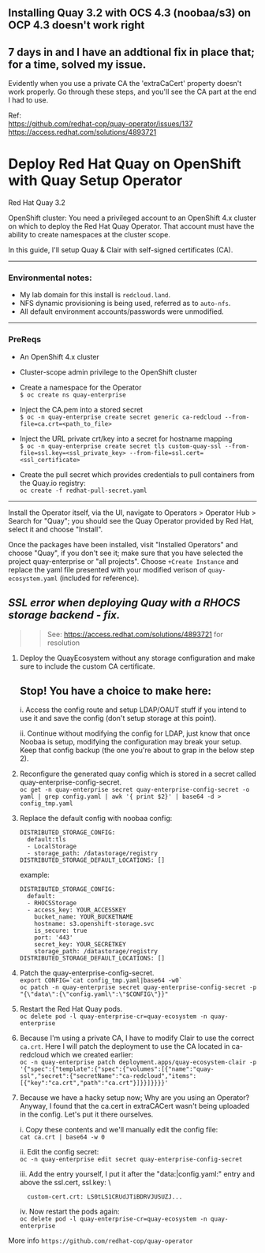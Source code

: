 ## Installing Quay 3.2 with OCS 4.3 (noobaa/s3) on OCP 4.3 doesn't work right <eye-roll>

## 7 days in and I have an addtional fix in place that; for a time, solved my issue.
Evidently when you use a private CA the 'extraCaCert' property doesn't work properly. Go through these steps, and you'll see the CA part at the end I had to use.


Ref: \
https://github.com/redhat-cop/quay-operator/issues/137 \
https://access.redhat.com/solutions/4893721


# Deploy Red Hat Quay on OpenShift with Quay Setup Operator

Red Hat Quay 3.2

OpenShift cluster: You need a privileged account to an OpenShift 4.x cluster on which to deploy the Red Hat Quay Operator. That account must have the ability to create namespaces at the cluster scope. 

In this guide, I'll setup Quay & Clair with self-signed certificates (CA). 

---
### Environmental notes:

* My lab domain for this install is ```redcloud.land```.
* NFS dynamic provisioning is being used, referred as to ```auto-nfs```.
* All default environment accounts/passwords were unmodified.

---
### PreReqs
* An OpenShift 4.x cluster
* Cluster-scope admin privilege to the OpenShift cluster
* Create a namespace for the Operator \
```$ oc create ns quay-enterprise```

* Inject the CA.pem into a stored secret \
```$ oc -n quay-enterprise create secret generic ca-redcloud --from-file=ca.crt=<path_to_file>```

* Inject the URL private crt/key into a secret for hostname mapping \
```$ oc -n quay-enterprise create secret tls custom-quay-ssl --from-file=ssl.key=<ssl_private_key> --from-file=ssl.cert=<ssl_certificate> ```

* Create the pull secret which provides credentials to pull containers from the Quay.io registry: \
``` oc create -f redhat-pull-secret.yaml ```

---
Install the Operator itself, via the UI, navigate to Operators > Operator Hub > Search for "Quay"; you should see the Quay Operator provided by Red Hat, select it and choose "Install".

Once the packages have been installed, visit "Installed Operators" and choose "Quay", if you don't see it; make sure that you have selected the project quay-enterprise or "all projects". Choose ```+Create Instance``` and replace the yaml file presented with your modified verison of ```quay-ecosystem.yaml``` (included for reference).

## *SSL error when deploying Quay with a RHOCS storage backend - fix.*
>> See: https://access.redhat.com/solutions/4893721 for resolution

1. Deploy the QuayEcosystem without any storage configuration and make sure to include the custom CA certificate.

      ## Stop! You have a choice to make here:

      i. Access the config route and setup LDAP/OAUT stuff if you intend to use it and save the config (don't setup storage at this point).
      
      ii. Continue without modifying the config for LDAP, just know that once Noobaa is setup, modifying the configuration may break your setup. Keep that config backup (the one you're about to grap in the below step 2).

2. Reconfigure the generated quay config which is stored in a secret called quay-enterprise-config-secret. \
``` oc get -n quay-enterprise secret quay-enterprise-config-secret -o yaml | grep config.yaml | awk '{ print $2}' | base64 -d > config_tmp.yaml ```

3. Replace the default config with noobaa config:

      ```
      DISTRIBUTED_STORAGE_CONFIG:
        default:tls
        - LocalStorage
        - storage_path: /datastorage/registry
      DISTRIBUTED_STORAGE_DEFAULT_LOCATIONS: []
      ```

      example:

      ```
      DISTRIBUTED_STORAGE_CONFIG:
        default:
        - RHOCSStorage
        - access_key: YOUR_ACCESSKEY
          bucket_name: YOUR_BUCKETNAME
          hostname: s3.openshift-storage.svc
          is_secure: true
          port: '443'
          secret_key: YOUR_SECRETKEY
          storage_path: /datastorage/registry
      DISTRIBUTED_STORAGE_DEFAULT_LOCATIONS: []
      ```

4. Patch the quay-enterprise-config-secret. \
``` export CONFIG=`cat config_tmp.yaml|base64 -w0` ``` \
``` oc patch -n quay-enterprise secret quay-enterprise-config-secret -p "{\"data\":{\"config.yaml\":\"$CONFIG\"}}" ```

5. Restart the Red Hat Quay pods. \
``` oc delete pod -l quay-enterprise-cr=quay-ecosystem -n quay-enterprise ```

6. Because I'm using a private CA, I have to modify Clair to use the correct ```ca.crt```. Here I will patch the deployment to use the CA located in ca-redcloud which we created earlier: \
``` oc -n quay-enterprise patch deployment.apps/quay-ecosystem-clair -p '{"spec":{"template":{"spec":{"volumes":[{"name":"quay-ssl","secret":{"secretName":"ca-redcloud","items":[{"key":"ca.crt","path":"ca.crt"}]}}]}}}}' ```

7. Because we have a hacky setup now; Why are you using an Operator? Anyway, I found that the ca.cert in extraCACert wasn't being uploaded in the config. Let's put it there ourselves.

      i. Copy these contents and we'll manually edit the config file: \
      ``` cat ca.crt | base64 -w 0 ```

      ii. Edit the config secret: \
      ``` oc -n quay-enterprise edit secret quay-enterprise-config-secret ```

      iii. Add the entry yourself, I put it after the "data:|config.yaml:" entry and above the ssl.cert, ssl.key: \
      ```
        custom-cert.crt: LS0tLS1CRUdJTiBDRVJUSUZJ...
      ```

      iv. Now restart the pods again: \
      ``` oc delete pod -l quay-enterprise-cr=quay-ecosystem -n quay-enterprise ```


More info ```https://github.com/redhat-cop/quay-operator```